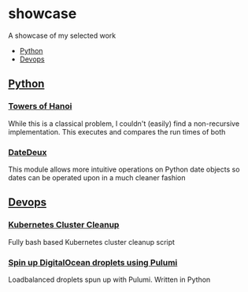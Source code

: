 # showcase
A showcase of my selected work

* [Python](#python)
* [Devops](#devops)

## [Python](#python)

### [Towers of Hanoi](https://github.com/deepakkt/towers-of-hanoi)
While this is a classical problem, I couldn't (easily) find a non-recursive implementation. This executes and compares the run times of both

### [DateDeux](https://github.com/deepakkt/datedeux)
This module allows more intuitive operations on Python date objects so dates can be operated upon in a much cleaner fashion

## [Devops](#devops)

### [Kubernetes Cluster Cleanup](https://github.com/deepakkt/kubernetes-cluster-gc)
Fully bash based Kubernetes cluster cleanup script

### [Spin up DigitalOcean droplets using Pulumi](https://github.com/deepakkt/digitalocean-pulumi)
Loadbalanced droplets spun up with Pulumi. Written in Python


